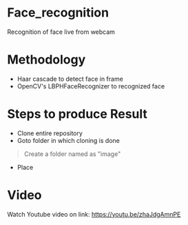 # Face_recognition
Recognition of face live from webcam

# Methodology
- Haar cascade to detect face in frame
- OpenCV's LBPHFaceRecognizer to recognized face

# Steps to produce Result
- Clone entire repository
- Goto folder in which cloning is done 
> Create a folder named as "image" 
- Place 


# Video 
Watch Youtube video on link: https://youtu.be/zhaJdgAmnPE
